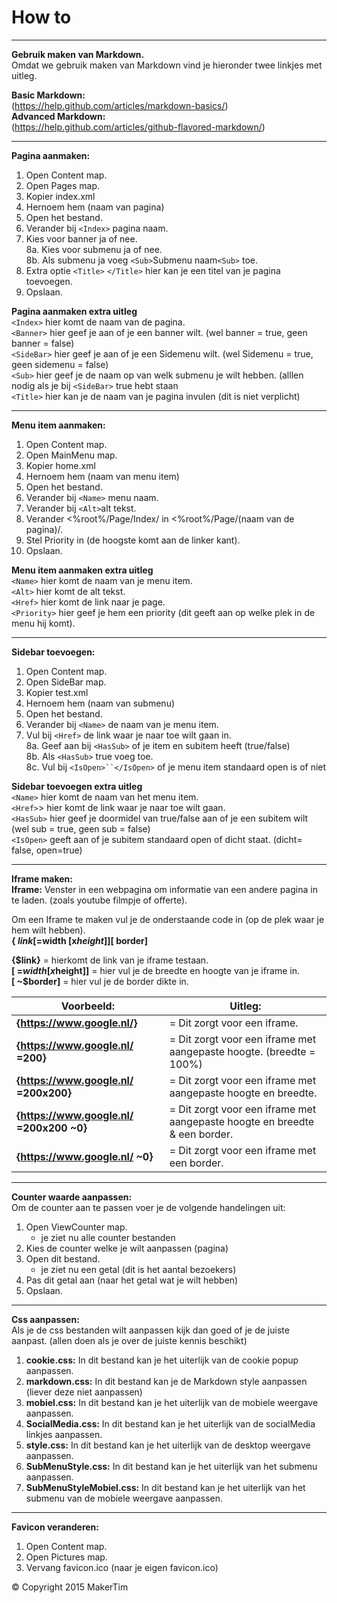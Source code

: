# How to
---
**Gebruik maken van Markdown.**  
Omdat we gebruik maken van Markdown vind je hieronder twee linkjes met uitleg.
  
**Basic Markdown:**   
(https://help.github.com/articles/markdown-basics/)  
**Advanced Markdown:**   
(https://help.github.com/articles/github-flavored-markdown/)  


---
**Pagina aanmaken:**  
1. Open Content map.  
2. Open Pages map.  
3. Kopier index.xml  
4. Hernoem hem (naam van pagina)  
5. Open het bestand.  
6. Verander bij `<Index>` pagina naam.   
7. Kies voor banner ja of nee.  
8a. Kies voor submenu ja of nee.  
8b. Als submenu ja voeg `<Sub>`Submenu naam`<Sub>` toe.  
9. Extra optie `<Title>` `</Title>` hier kan je een titel van je pagina toevoegen.  
10. Opslaan.  

**Pagina aanmaken extra uitleg**   
`<Index>` hier komt de naam van de pagina.  
`<Banner>` hier geef je aan of je een banner wilt. (wel banner = true, geen banner = false)  
`<SideBar>` hier geef je aan of je een Sidemenu wilt. (wel Sidemenu = true, geen sidemenu = false)   
`<Sub>`   hier geef je de naam op van welk submenu je wilt hebben. (alllen nodig als je bij `<SideBar>` true hebt staan  
`<Title>` hier kan je de naam van je pagina invulen (dit is niet verplicht)

---
**Menu item aanmaken:**  
1. Open Content map.  
2. Open MainMenu map.  
3. Kopier home.xml  
4. Hernoem hem (naam van menu item)  
5. Open het bestand.  
6. Verander bij `<Name>` menu naam.  
7. Verander bij `<Alt>`alt tekst.   
8. Verander <%root%/Page/Index/ in <%root%/Page/(naam van de pagina)/.  
9. Stel Priority in (de hoogste komt aan de linker kant).  
10. Opslaan.

**Menu item aanmaken extra uitleg**   
`<Name>`  hier komt de naam van je menu item.  
`<Alt>`  hier komt de alt tekst.  
`<Href>`  hier komt de link naar je page.  
`<Priority>` hier geef je hem een priority (dit geeft aan op welke plek in de menu hij komt).

---

**Sidebar toevoegen:**    
1. Open Content map.  
2. Open SideBar map.  
3. Kopier test.xml  
4. Hernoem hem (naam van submenu)  
5. Open het bestand.   
6. Verander bij `<Name>` de naam van je menu item.  
7. Vul bij `<Href>` de link waar je naar toe wilt gaan in.  
8a. Geef aan bij `<HasSub>` of je item en subitem heeft (true/false)  
8b. Als `<HasSub>` true voeg <IsOpen></IsOpen> toe.  
8c. Vul bij `<IsOpen>``</IsOpen>` of je menu item standaard open is of niet

**Sidebar toevoegen extra uitleg**  
`<Name>` hier komt de naam van het menu item.  
`<Href>`> hier komt de link waar je naar toe wilt gaan.  
`<HasSub>` hier geef je doormidel van true/false aan of je een subitem wilt (wel sub = true, geen sub = false)   
`<IsOpen>` geeft aan of je subitem standaard open of dicht staat. (dicht= false, open=true)

---

**Iframe maken:**  
**Iframe:** Venster in een webpagina om informatie van een andere pagina in te laden. (zoals youtube filmpje of offerte). 

Om een Iframe te maken vul je de onderstaande code in (op de plek waar je hem wilt hebben).    
**{ $link[ =$width [x$height]][ ~$border]**  

**{$link}** 				= hierkomt de link van je iframe testaan.  
**[ =$width [x$height]]**  	= hier vul je de breedte en hoogte van je iframe in.  
**[ ~$border]** 			= hier vul je de border dikte in.  


|**Voorbeeld:**  					   	   | **Uitleg:**  																|
|------------------------------------------|----------------------------------------------------------------------------|
| **{https://www.google.nl/}**             | = Dit zorgt voor een iframe.                                               |
| **{https://www.google.nl/ =200}**    	   | = Dit zorgt voor een iframe met aangepaste hoogte. (breedte = 100%)        |
| **{https://www.google.nl/ =200x200}**    | = Dit zorgt voor een iframe met aangepaste hoogte en breedte.              |
| **{https://www.google.nl/ =200x200 ~0}** | = Dit zorgt voor een iframe met aangepaste hoogte en breedte & een border. |
| **{https://www.google.nl/ ~0}**          | = Dit zorgt voor een iframe met  een border.                               |    
                        
---
 
**Counter waarde aanpassen:**  
Om de counter aan te passen voer je de volgende handelingen uit:  
1. Open ViewCounter map.  
	* je ziet nu alle counter bestanden  
2. Kies de counter welke je wilt aanpassen (pagina)  
3. Open dit bestand.  
	* je ziet nu een getal (dit is het aantal bezoekers)   
4. Pas dit getal aan (naar het getal wat je wilt hebben)  
5. Opslaan.

---

**Css aanpassen:**  
Als je de css bestanden wilt aanpassen kijk dan goed of je de juiste aanpast. (allen doen als je over de juiste kennis beschikt)  
1. **cookie.css:** In dit bestand kan je het uiterlijk van de cookie popup aanpassen.  
2. **markdown.css:** In dit bestand kan je de Markdown style aanpassen (liever deze niet aanpassen)   
3. **mobiel.css:** In dit bestand kan je het uiterlijk van de mobiele weergave aanpassen.   
4. **SocialMedia.css:**  In dit bestand kan je het uiterlijk van de socialMedia linkjes   aanpassen.   
5. **style.css:**  In dit bestand kan je het uiterlijk van de desktop weergave aanpassen.  
6. **SubMenuStyle.css:**  In dit bestand kan je het uiterlijk van het submenu aanpassen.  
7. **SubMenuStyleMobiel.css:**  In dit bestand kan je het uiterlijk van het submenu van de mobiele weergave aanpassen.  

---

**Favicon veranderen:**    
1. Open Content map.  
2. Open Pictures map.  
3. Vervang favicon.ico (naar je eigen favicon.ico)

© Copyright 2015 MakerTim